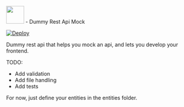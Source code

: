 <img src="https://rawgit.com/haritonstefan/dummy-rest-api-mock/master/logo.svg" width="48"> - Dummy Rest Api Mock


[![Deploy](https://www.herokucdn.com/deploy/button.svg)](https://heroku.com/deploy?template=https://github.com/haritonstefan/dummy-rest-api-mock)

Dummy rest api that helps you mock an api, and lets you develop your frontend.

TODO:
  * Add validation
  * Add file handling
  * Add tests


For now, just define your entities in the entities folder.
